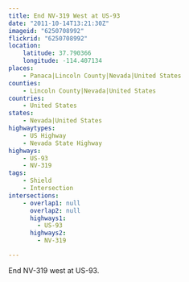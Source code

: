 ```yaml
---
title: End NV-319 West at US-93
date: "2011-10-14T13:21:30Z"
imageid: "6250708992"
flickrid: "6250708992"
location:
    latitude: 37.790366
    longitude: -114.407134
places:
    - Panaca|Lincoln County|Nevada|United States
counties:
    - Lincoln County|Nevada|United States
countries:
    - United States
states:
    - Nevada|United States
highwaytypes:
    - US Highway
    - Nevada State Highway
highways:
    - US-93
    - NV-319
tags:
    - Shield
    - Intersection
intersections:
    - overlap1: null
      overlap2: null
      highways1:
        - US-93
      highways2:
        - NV-319

---
```

End NV-319 west at US-93.